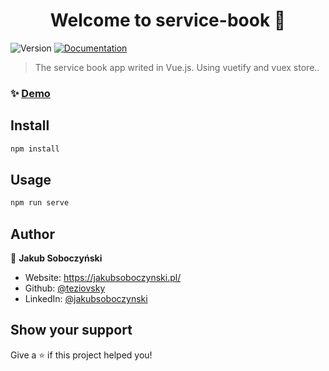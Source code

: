 <h1 align="center">Welcome to service-book 👋</h1>
<p>
  <img alt="Version" src="https://img.shields.io/badge/version-0.1.0-blue.svg?cacheSeconds=2592000" />
  <a href="https://github.com/teziovsky/service-book#readme" target="_blank">
    <img alt="Documentation" src="https://img.shields.io/badge/documentation-yes-brightgreen.svg" />
  </a>
</p>

> The service book app writed in Vue.js. Using vuetify and vuex store..

### ✨ [Demo](https://teziovsky.github.io/service-book/)

## Install

```sh
npm install
```

## Usage

```sh
npm run serve
```

## Author

👤 **Jakub Soboczyński**

- Website: https://jakubsoboczynski.pl/
- Github: [@teziovsky](https://github.com/teziovsky)
- LinkedIn: [@jakubsoboczynski](https://linkedin.com/in/jakubsoboczynski)

## Show your support

Give a ⭐️ if this project helped you!
